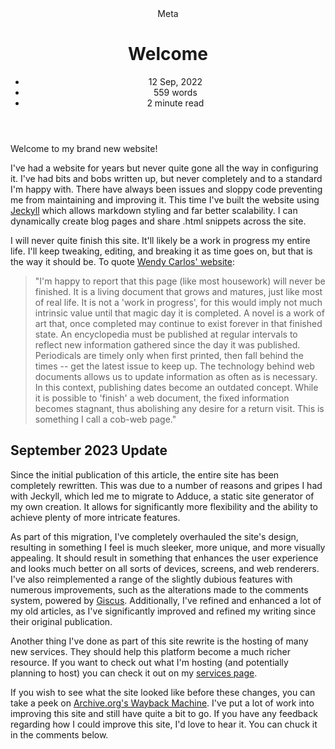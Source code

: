<head>
  <title>Welcome</title>
  <meta property="og:title" content="Welcome"/>
</head>

<header>
	 Meta
	<h1>
		Welcome
	</h1>
	<ul>
		<li>12 Sep, 2022</li>
	    <li>559 words</li>
		<li>2 minute read</li>
	</ul>
</header>

Welcome to my brand new website!

I've had a website for years but never quite gone all the way in configuring it. I've had bits and bobs written up, but never completely and to a standard I'm happy with. There have always been issues and sloppy code preventing me from maintaining and improving it. This time I've built the website using [Jeckyll](https://jekyllrb.com/) which allows markdown styling and far better scalability. I can dynamically create blog pages and share .html snippets across the site.

I will never quite finish this site. It'll likely be a work in progress my entire life. I'll keep tweaking, editing, and breaking it as time goes on, but that is the way it should be. To quote [Wendy Carlos' website](https://www.wendycarlos.com/live.html):

>"I'm happy to report that this page (like most housework) will never be finished. It is a living document that grows and matures, just like most of real life. It is not a 'work in progress', for this would imply not much intrinsic value until that magic day it is completed. A novel is a work of art that, once completed may continue to exist forever in that finished state. An encyclopedia must be published at regular intervals to reflect new information gathered since the day it was published. Periodicals are timely only when first printed, then fall behind the times -- get the latest issue to keep up. The technology behind web documents allows us to update information as often as is necessary. In this context, publishing dates become an outdated concept. While it is possible to 'finish' a web document, the fixed information becomes stagnant, thus abolishing any desire for a return visit. This is something I call a cob-web page."

## September 2023 Update
Since the initial publication of this article, the entire site has been completely rewritten. This was due to a number of reasons and gripes I had with Jeckyll, which led me to migrate to Adduce, a static site generator of my own creation. It allows for significantly more flexibility and the ability to achieve plenty of more intricate features.

As part of this migration, I've completely overhauled the site's design, resulting in something I feel is much sleeker, more unique, and more visually appealing. It should result in something that enhances the user experience and looks much better on all sorts of devices, screens, and web renderers. I've also reimplemented a range of the slightly dubious features with numerous improvements, such as the alterations made to the comments system, powered by [Giscus](https://giscus.app). Additionally, I've refined and enhanced a lot of my old articles, as I've significantly improved and refined my writing since their original publication.

Another thing I've done as part of this site rewrite is the hosting of many new services. They should help this platform become a much richer resource. If you want to check out what I'm hosting (and potentially planning to host) you can check it out on my [services page](/services).

If you wish to see what the site looked like before these changes, you can take a peek on [Archive.org's Wayback Machine](https://web.archive.org/web/20230124205506/https://vale.rocks). I've put a lot of work into improving this site and still have quite a bit to go. If you have any feedback regarding how I could improve this site, I'd love to hear it. You can chuck it in the comments below.

<span class="giscus"></span>
